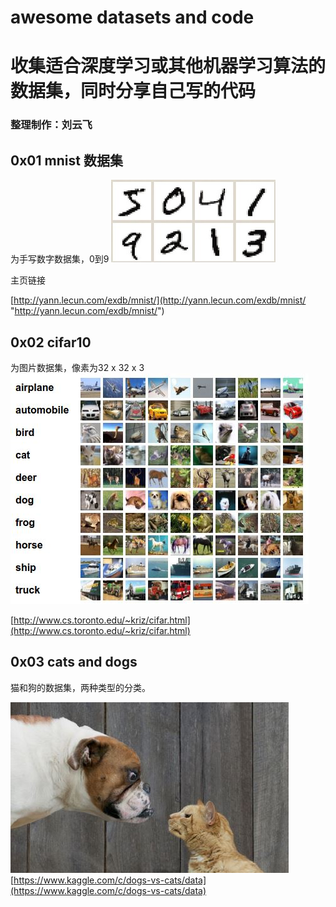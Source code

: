 # awesome datasets and code
# 收集适合深度学习或其他机器学习算法的数据集，同时分享自己写的代码   


### 整理制作：刘云飞



## 0x01 mnist 数据集  

为手写数字数据集，0到9
![](https://github.com/lyffly/awesome_datasets_and_code/blob/master/imgs/mnist.jpg)

主页链接  

[http://yann.lecun.com/exdb/mnist/](http://yann.lecun.com/exdb/mnist/ "http://yann.lecun.com/exdb/mnist/")  


## 0x02  cifar10  

为图片数据集，像素为32 x 32 x 3  
![](https://github.com/lyffly/awesome_datasets_and_code/blob/master/imgs/cifar10.jpg)


[http://www.cs.toronto.edu/~kriz/cifar.html](http://www.cs.toronto.edu/~kriz/cifar.html)  


## 0x03  cats and dogs  
猫和狗的数据集，两种类型的分类。  

![](https://github.com/lyffly/awesome_datasets_and_code/blob/master/imgs/catsanddogs.jpg)    
[https://www.kaggle.com/c/dogs-vs-cats/data](https://www.kaggle.com/c/dogs-vs-cats/data)   








  
